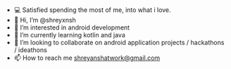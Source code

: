 - 💻 Satisfied spending the most of me, into what i love.  
- 👋 Hi, I’m @shreyxnsh
- 👀 I’m interested in android development
- 🌱 I’m currently learning kotlin and java
- 💞️ I’m looking to collaborate on android application projects / hackathons / ideathons
- 📫 How to reach me shreyanshatwork@gmail.com

<!---
shreyxnsh/shreyxnsh is a ✨ special ✨ repository because its `README.md` (this file) appears on your GitHub profile.
You can click the Preview link to take a look at your changes.
--->
